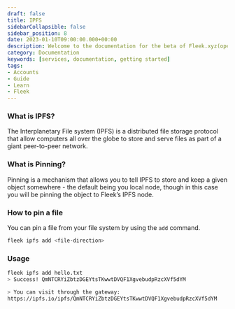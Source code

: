 ```yaml
---
draft: false
title: IPFS
sidebarCollapsible: false
sidebar_position: 8
date: 2023-01-10T09:00:00.000+00:00
description: Welcome to the documentation for the beta of Fleek.xyz(opens in a new tab). Whether you are an expert or an absolute beginner, you'll find your answers here.
category: Documentation
keywords: [services, documentation, getting started]
tags:
- Accounts
- Guide
- Learn
- Fleek
---
```


### What is IPFS?

The Interplanetary File system (IPFS) is a distributed file storage protocol that allow computers all over the globe to store and serve files as part of a giant peer-to-peer network.

### What is Pinning?

Pinning is a mechanism that allows you to tell IPFS to store and keep a given object somewhere - the default being you local node, though in this case you will be pinning the object to Fleek’s IPFS node.

### How to pin a file

You can pin a file from your file system by using the `add` command.

```bash copy
fleek ipfs add <file-direction>
```
### Usage

```bash
fleek ipfs add hello.txt
> Success! QmNTCRYiZbtzDGEYtsTKwwtDVQF1XgvebudpRzcXVf5dYM

> You can visit through the gateway:
https://ipfs.io/ipfs/QmNTCRYiZbtzDGEYtsTKwwtDVQF1XgvebudpRzcXVf5dYM

